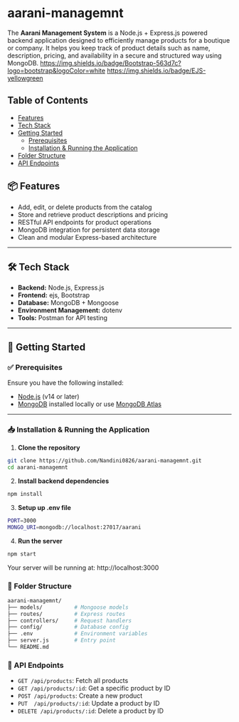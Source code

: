 # aarani-managemnt


The **Aarani Management System** is a Node.js + Express.js powered backend application designed to efficiently manage products for a boutique or company. It helps you keep track of product details such as name, description, pricing, and availability in a secure and structured way using MongoDB.
https://img.shields.io/badge/Bootstrap-563d7c?logo=bootstrap&logoColor=white https://img.shields.io/badge/EJS-yellowgreen 


## Table of Contents

- [Features](#features)  
- [Tech Stack](#tech-stack)  
- [Getting Started](#getting-started)  
  - [Prerequisites](#prerequisites)  
  - [Installation & Running the Application](#installation)  
- [Folder Structure](#folder-structure)  
- [API Endpoints](#api-endpoints)  

## 📦 Features

- Add, edit, or delete products from the catalog  
- Store and retrieve product descriptions and pricing  
- RESTful API endpoints for product operations  
- MongoDB integration for persistent data storage  
- Clean and modular Express-based architecture
---

## 🛠️ Tech Stack

- **Backend:** Node.js, Express.js  
- **Frontend:** ejs, Bootstrap  
- **Database:** MongoDB + Mongoose  
- **Environment Management:** dotenv  
- **Tools:** Postman for API testing

---
## 🚀 Getting Started

### ✅ Prerequisites

Ensure you have the following installed:

- [Node.js](https://nodejs.org/en/) (v14 or later)  
- [MongoDB](https://www.mongodb.com/) installed locally or use [MongoDB Atlas](https://www.mongodb.com/cloud/atlas)

---

### 📥 Installation & Running the Application

1. **Clone the repository**

```bash
git clone https://github.com/Nandini0826/aarani-managemnt.git
cd aarani-managemnt
```
2. **Install backend dependencies**

```bash
npm install
```
3. **Setup up .env file**
```bash
PORT=3000
MONGO_URI=mongodb://localhost:27017/aarani
```
4. **Run the server**
```bash
npm start
```
Your server will be running at:
http://localhost:3000

### 📁 Folder Structure

```bash
aarani-managemnt/
├── models/          # Mongoose models
├── routes/          # Express routes
├── controllers/     # Request handlers
├── config/          # Database config
├── .env             # Environment variables
├── server.js        # Entry point
└── README.md
```

### 📌 API Endpoints

*   `GET /api/products`: Fetch all products
*   `GET /api/products/:id`: Get a specific product by ID
*   `POST /api/products`: Create a new product
*   `PUT  /api/products/:id`: Update a product by ID
*   `DELETE	/api/products/:id`:	Delete a product by ID


